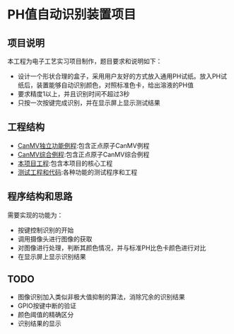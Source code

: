 # PH值自动识别装置项目


## 项目说明
本工程为电子工艺实习项目制作，题目要求和说明如下：
- 设计一个形状合理的盒子，采用用户友好的方式放入通用PH试纸。放入PH试纸后，装置能够自动识别颜色，对照标准色卡，给出溶液的PH值
- 要求精度1以上，并且识别时间不超过3秒
- 只按一次按键完成识别，并在显示屏上显示测试结果


## 工程结构

- [CanMV独立功能例程](./CanMV_examples/):包含正点原子CanMV例程
- [CanMV综合例程](./CanMV_examples_all_in_one/):包含正点原子CanMV综合例程
- [本项目工程](./main_project/):包含本项目的核心工程
- [测试工程和代码](./models_test/):各种功能的测试程序和工程

## 程序结构和思路

需要实现的功能为：
- 按键控制识别的开始
- 调用摄像头进行图像的获取
- 对图像进行处理，判断其颜色情况，并与标准PH比色卡颜色进行对比
- 在显示屏上显示识别结果


## TODO 

- 图像识别加入类似非极大值抑制的算法，消除冗余的识别结果
- GPIO按键中断的验证
- 颜色阈值的精确区分
- 识别结果的显示
  